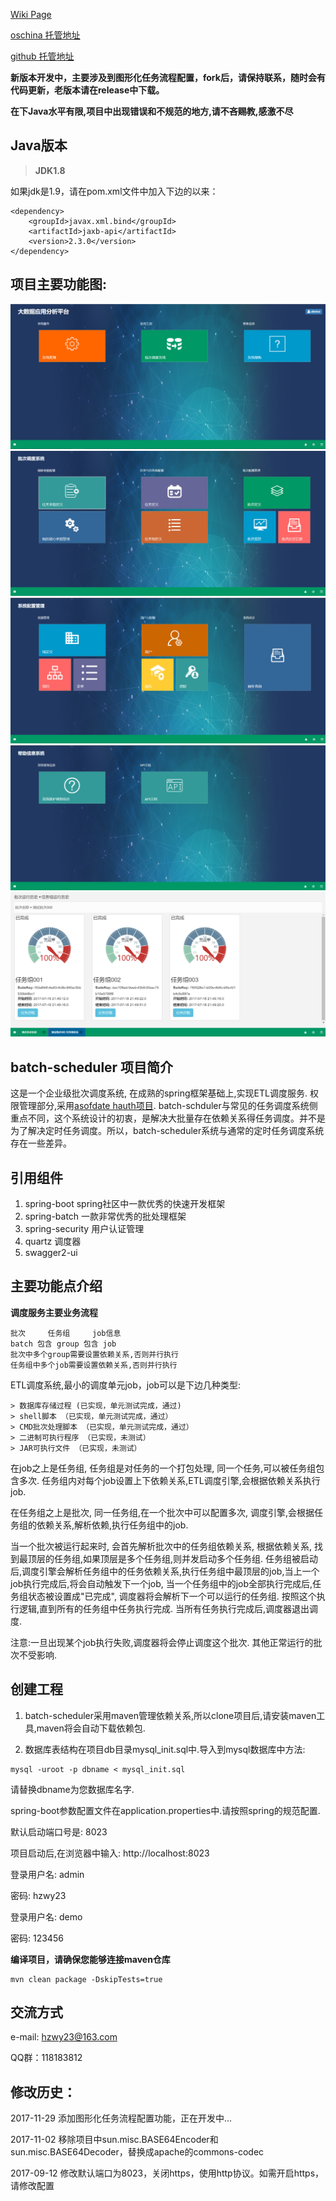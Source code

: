 [Wiki Page](https://github.com/hzwy23/asofdate-etl/wiki)

[oschina 托管地址](http://git.oschina.net/hzwy23/asofdate4etl)

[github 托管地址](https://github.com/asofdate/batch-scheduler)


**新版本开发中，主要涉及到图形化任务流程配置，fork后，请保持联系，随时会有代码更新，老版本请在release中下载。**

**在下Java水平有限,项目中出现错误和不规范的地方,请不吝赐教,感激不尽**

## Java版本
> **JDK1.8**

如果jdk是1.9，请在pom.xml文件中加入下边的以来：
```
<dependency>
    <groupId>javax.xml.bind</groupId>
    <artifactId>jaxb-api</artifactId>
    <version>2.3.0</version>
</dependency>
```

## 项目主要功能图:
![主菜单界面](./doc/homepage.jpg)
![调度主界面](./doc/batchpage.jpg)
![系统管理主界面](./doc/systemmanagepage.jpg)
![帮助主界面](./doc/help.jpg)
![任务组历史界面](./doc/grouphistory.jpg)

## batch-scheduler 项目简介

这是一个企业级批次调度系统, 在成熟的spring框架基础上,实现ETL调度服务. 权限管理部分,采用[asofdate hauth项目](https://github.com/asofdate/hauth-java).
batch-schduler与常见的任务调度系统侧重点不同，这个系统设计的初衷，是解决大批量存在依赖关系得任务调度。并不是为了解决定时任务调度。所以，batch-scheduler系统与通常的定时任务调度系统存在一些差异。

## 引用组件
1. spring-boot spring社区中一款优秀的快速开发框架
2. spring-batch 一款非常优秀的批处理框架
3. spring-security 用户认证管理
4. quartz 调度器
5. swagger2-ui

## 主要功能点介绍

**调度服务主要业务流程**
```
批次     任务组     job信息
batch 包含 group 包含 job
批次中多个group需要设置依赖关系,否则并行执行
任务组中多个job需要设置依赖关系,否则并行执行
```

ETL调度系统,最小的调度单元job，job可以是下边几种类型:
```
> 数据库存储过程 (已实现，单元测试完成，通过)
> shell脚本 （已实现，单元测试完成，通过）
> CMD批次处理脚本 （已实现，单元测试完成，通过）
> 二进制可执行程序 （已实现，未测试）
> JAR可执行文件 （已实现，未测试）
```
在job之上是任务组, 任务组是对任务的一个打包处理, 同一个任务,可以被任务组包含多次. 任务组内对每个job设置上下依赖关系,ETL调度引擎,会根据依赖关系执行job.

在任务组之上是批次, 同一任务组,在一个批次中可以配置多次, 调度引擎,会根据任务组的依赖关系,解析依赖,执行任务组中的job.

当一个批次被运行起来时, 会首先解析批次中的任务组依赖关系, 根据依赖关系, 找到最顶层的任务组,如果顶层是多个任务组,则并发启动多个任务组.
任务组被启动后,调度引擎会解析任务组中的任务依赖关系,执行任务组中最顶层的job,当上一个job执行完成后,将会自动触发下一个job,
当一个任务组中的job全部执行完成后,任务组状态被设置成"已完成", 调度器将会解析下一个可以运行的任务组. 按照这个执行逻辑,直到所有的任务组中任务执行完成.
当所有任务执行完成后,调度器退出调度.

注意:一旦出现某个job执行失败,调度器将会停止调度这个批次. 其他正常运行的批次不受影响.

## 创建工程
1. batch-scheduler采用maven管理依赖关系,所以clone项目后,请安装maven工具,maven将会自动下载依赖包.

2. 数据库表结构在项目db目录mysql_init.sql中.导入到mysql数据库中方法:
```shell
mysql -uroot -p dbname < mysql_init.sql
```
请替换dbname为您数据库名字. 

spring-boot参数配置文件在application.properties中.请按照spring的规范配置.

默认启动端口号是: 8023

项目启动后,在浏览器中输入: http://localhost:8023

登录用户名: admin

密码: hzwy23

登录用户名: demo

密码: 123456


**编译项目，请确保您能够连接maven仓库**
```shell
mvn clean package -DskipTests=true
```
## 交流方式
e-mail: hzwy23@163.com

QQ群：118183812

## 修改历史：
2017-11-29 添加图形化任务流程配置功能，正在开发中...

2017-11-02 移除项目中sun.misc.BASE64Encoder和sun.misc.BASE64Decoder，替换成apache的commons-codec

2017-09-12 修改默认端口为8023，关闭https，使用http协议。如需开启https，请修改配置